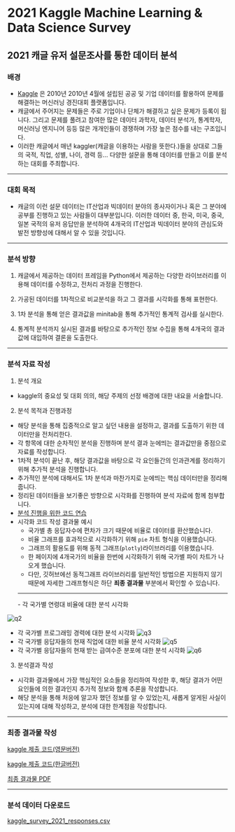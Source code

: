 # 2021 Kaggle Machine Learning & Data Science Survey

## 2021 캐글 유저 설문조사를 통한 데이터 분석

### 배경
- [Kaggle](https://www.kaggle.com/) 은 2010년 2010년 4월에 설립된 공공 및 기업 데이터를 활용하여 문제를 해결하는 머신러닝 경진대회 플랫폼입니다.
- 캐글에서 주어지는 문제들은 주로 기업이나 단체가 해결하고 싶은 문제가 등록이 됩니다. 그리고 문제를 풀려고 참여한 많은 데이터 과학자, 데이터 분석가, 통계학자, 머신러닝 엔지니어 등등 많은 개개인들이 경쟁하며 가장 높은 점수를 내는 구조입니다.
- 이러한 캐글에서 매년 kaggler(캐글을 이용하는 사람을 뜻한다.)들을 상대로 그들의 국적, 직업, 성별, 나이, 경력 등... 다양한 설문을 통해 데이터를 만들고 이를 분석하는 대회를 주최합니다.
<hr>

### 대회 목적
- 캐글의 이런 설문 데이터는 IT산업과 빅데이터 분야의 종사자이거나 혹은 그 분야에 공부를 진행하고 있는 사람들이 대부분입니다. 이러한 데이터 중, 한국, 미국, 중국, 일본 국적의 유저 응답만을 분석하여 4개국의 IT산업과 빅데이터 분야의 관심도와 발전 방향성에 대해서 알 수 있을 것입니다.
<hr>


### 분석 방향
1. 캐글에서 제공하는 데이터 프레임을 Python에서 제공하는 다양한 라이브러리를 이용해 데이터를 수정하고, 전처리 과정을 진행한다.


2. 가공된 데이터를 1차적으로 비교분석을 하고 그 결과를 시각화를 통해 표현한다.

3. 1차 분석을 통해 얻은 결과값을 minitab을 통해 추가적인 통계적 검사를 실시한다.


4. 통계적 분석까지 실시된 결과를 바탕으로 추가적인 정보 수집을 통해 4개국의 결과값에 대입하여 결론을 도출한다.

<hr>


### 분석 자료 작성
1. 분석 개요
- kaggle의 중요성 및 대회 의의, 해당 주제의 선정 배경에 대한 내요을 서술합니다.

2. 분석 목적과 진행과정
- 해당 분석을 통해 집중적으로 알고 싶던 내용을 설정하고, 결과를 도출하기 위한 데이터만을 전처리한다.
- 각 항목에 대한 순차적인 분석을 진행하며 분석 결과 눈에띄는 결과값만을 중점으로 자료를 작성합니다.
- 1차적 분석이 끝난 후, 해당 결과값을 바탕으로 각 요인들간의 인과관계를 정리하기 위해 추가적 분석을 진행합니다.
- 추가적인 분석에 대해서도 1차 분석과 마찬가지로 눈에띄는 핵심 데이터만을 정리해줍니다.
- 정리된 데이터들을 보기좋은 방향으로 시각화를 진행하여 분석 자료에 함께 첨부합니다.
- [분석 진행을 위한 코드 연습](https://github.com/kimgoden/project/tree/main/2021%20Kaggle%20Machine%20Learning%20%26%20Data%20Science%20Survey/code)
- 시각화 코드 작성 결과물 예시
  + 국가별 총 응답자수에 편차가 크기 때문에 비율로 데이터를 환산했습니다.
  + 비율 그래프를 효과적으로 시각화하기 위해 `pie` 차트 형식을 이용했습니다.
  + 그래프의 활용도를 위해 동적 그래프(`plotly`)라이브러리를 이용했습니다.
  + 한 페이지에 4개국가의 비율을 한번에 시각화하기 위해 국가별 파이 차트가 나오게 했습니다.
  + 다만, 깃허브에선 동적그래프 라이브러리를 일반적인 방법으론 지원하지 않기 때문에 자세한 그래프형식은 하단 <strong>죄종 결과물</strong> 부분에서 확인할 수 있습니다.
  <hr>
  - 각 국가별 연령대 비율에 대한 분석 시각화
![q2](https://user-images.githubusercontent.com/93235480/143387848-b5cae5ec-a0c2-415f-a3eb-311df741733f.png)
  - 각 국가별 프로그래밍 경력에 대한 분석 시각화
![q3](https://user-images.githubusercontent.com/93235480/143387853-8d3c56a2-21e8-47bf-aa02-6bb93368f640.png)
  - 각 국가별 응답자들의 현재 직업에 대한 비율 분석 시각화
![q5](https://user-images.githubusercontent.com/93235480/143387854-c8ced0a3-7760-4a6e-a524-3b1aecf9efaf.png)
  - 각 국가별 응답자들의 현재 받는 급여수준 분포에 대한 분석 시각화
![q6](https://user-images.githubusercontent.com/93235480/143387858-bb8b74b6-7d55-4948-9b52-c5b1bc842140.png)

3. 분석결과 작성
- 시각화 결과물에서 가장 핵심적인 요소들을 정리하여 작성한 후, 해당 결과가 어떤 요인들에 의한 결과인지 추가적 정보와 함께 추론을 작성합니다.
- 해당 분석을 통해 처응에 알고자 했던 정보를 알 수 있었는지, 새롭게 알게된 사실이 있는지에 대해 작성하고, 분석에 대한 한계점을 작성합니다.


<hr>

### 최종 결과물 작성
[kaggle 제출 코드(영문버전)](https://github.com/kimgoden/project/blob/main/2021%20Kaggle%20Machine%20Learning%20%26%20Data%20Science%20Survey/comparative-analysis-of-kor-ch-jap-and-usa.ipynb)

[kaggle 제출 코드(한글버전)](https://github.com/kimgoden/project/blob/main/2021%20Kaggle%20Machine%20Learning%20%26%20Data%20Science%20Survey/kaggle%20%EC%A0%9C%EC%B6%9C%20%EC%BD%94%EB%93%9C%20%ED%95%9C%EA%B8%80%EB%B2%84%EC%A0%84.ipynb)

[최종 결과물 PDF](https://github.com/kimgoden/project/blob/main/2021%20Kaggle%20Machine%20Learning%20%26%20Data%20Science%20Survey/docs/Kaggle_%ED%95%9C%EC%A4%91%EC%9D%BCVS%EB%AF%B8%EA%B5%AD_%EB%B9%84%EA%B5%90%EB%B6%84%EC%84%9D_%EC%A7%84%EC%A7%9C%EC%B5%9C%EC%A2%85%EB%B3%B8.pdf)


<hr>


### 분석 데이터 다운로드
[kaggle_survey_2021_responses.csv](https://github.com/kimgoden/project/tree/main/2021%20Kaggle%20Machine%20Learning%20%26%20Data%20Science%20Survey/data)
